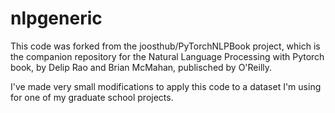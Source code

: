 # nlpgeneric

This code was forked from the joosthub/PyTorchNLPBook project, which is the companion repository for the Natural Language Processing with Pytorch book, by Delip Rao and Brian McMahan, publisched by O'Reilly.

I've made very small modifications to apply this code to a dataset I'm using for one of my graduate school projects.
